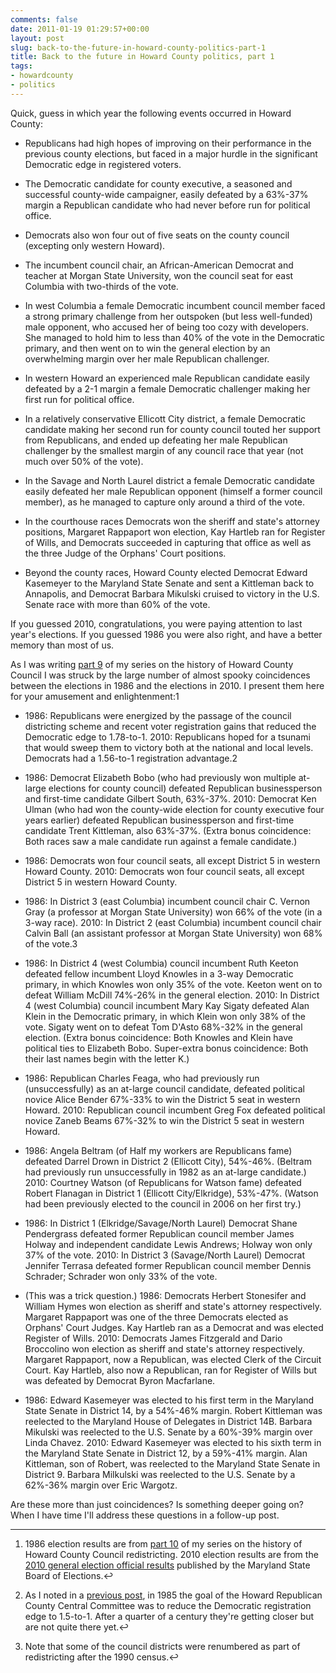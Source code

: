 ```yaml
---
comments: false
date: 2011-01-19 01:29:57+00:00
layout: post
slug: back-to-the-future-in-howard-county-politics-part-1
title: Back to the future in Howard County politics, part 1
tags:
- howardcounty
- politics
---
```


Quick, guess in which year the following events occurred in Howard County:




  * Republicans had high hopes of improving on their performance in the previous county elections, but faced in a major hurdle in the significant Democratic edge in registered voters.


  * The Democratic candidate for county executive, a seasoned and successful county-wide campaigner, easily defeated by a 63%-37% margin a Republican candidate who had never before run for political office.


  * Democrats also won four out of five seats on the county council (excepting only western Howard).


  * The incumbent council chair, an African-American Democrat and teacher at Morgan State University, won the council seat for east Columbia with two-thirds of the vote.


  * In west Columbia a female Democratic incumbent council member faced a strong primary challenge from her outspoken (but less well-funded) male opponent, who accused her of being too cozy with developers. She managed to hold him to less than 40% of the vote in the Democratic primary, and then went on to win the general election by an overwhelming margin over her male Republican challenger.


  * In western Howard an experienced male Republican candidate easily defeated by a 2-1 margin a female Democratic challenger making her first run for political office.


  * In a relatively conservative Ellicott City district, a female Democratic candidate making her second run for county council touted her support from Republicans, and ended up defeating her male Republican challenger by the smallest margin of any council race that year (not much over 50% of the vote).


  * In the Savage and North Laurel district a female Democratic candidate easily defeated her male Republican opponent (himself a former council member), as he managed to capture only around a third of the vote.


  * In the courthouse races Democrats won the sheriff and state's attorney positions, Margaret Rappaport won election, Kay Hartleb ran for Register of Wills, and Democrats succeeded in capturing that office as well as the three Judge of the Orphans' Court positions.


  * Beyond the county races, Howard County elected Democrat Edward Kasemeyer to the Maryland State Senate and sent a Kittleman back to Annapolis, and Democrat Barbara Mikulski cruised to victory in the U.S. Senate race with more than 60% of the vote.


If you guessed 2010, congratulations, you were paying attention to last year's elections. If you guessed 1986 you were also right, and have a better memory than most of us.

As I was writing [part 9](/2011/01/17/a-history-of-howard-county-council-redistricting-part-9/) of my series on the history of Howard County Council I was struck by the large number of almost spooky coincidences between the elections in 1986 and the elections in 2010. I present them here for your amusement and enlightenment:1





  * 1986: Republicans were energized by the passage of the council districting scheme and recent voter registration gains that reduced the Democratic edge to 1.78-to-1. 2010: Republicans hoped for a tsunami that would sweep them to victory both at the national and local levels. Democrats had a 1.56-to-1 registration advantage.2


  * 1986: Democrat Elizabeth Bobo (who had previously won multiple at-large elections for county council) defeated Republican businessperson and first-time candidate Gilbert South, 63%-37%. 2010: Democrat Ken Ulman (who had won the county-wide election for county executive four years earlier) defeated Republican businessperson and first-time candidate Trent Kittleman, also 63%-37%. (Extra bonus coincidence: Both races saw a male candidate run against a female candidate.)


  * 1986: Democrats won four council seats, all except District 5 in western Howard County. 2010: Democrats won four council seats, all except District 5 in western Howard County.


  * 1986: In District 3 (east Columbia) incumbent council chair C. Vernon Gray (a professor at Morgan State University) won 66% of the vote (in a 3-way race). 2010: In District 2 (east Columbia) incumbent council chair Calvin Ball (an assistant professor at Morgan State University) won 68% of the vote.3


  * 1986: In District 4 (west Columbia) council incumbent Ruth Keeton defeated fellow incumbent Lloyd Knowles in a 3-way Democratic primary, in which Knowles won only 35% of the vote. Keeton went on to defeat William McDill 74%-26% in the general election. 2010: In District 4 (west Columbia) council incumbent Mary Kay Sigaty defeated Alan Klein in the Democratic primary, in which Klein won only 38% of the vote. Sigaty went on to defeat Tom D'Asto 68%-32% in the general election. (Extra bonus coincidence: Both Knowles and Klein have political ties to Elizabeth Bobo. Super-extra bonus coincidence: Both their last names begin with the letter K.)


  * 1986: Republican Charles Feaga, who had previously run (unsuccessfully) as an at-large council candidate, defeated political novice Alice Bender 67%-33% to win the District 5 seat in western Howard. 2010: Republican council incumbent Greg Fox defeated political novice Zaneb Beams 67%-32% to win the District 5 seat in western Howard.


  * 1986: Angela Beltram (of Half my workers are Republicans fame) defeated Darrel Drown in District 2 (Ellicott City), 54%-46%. (Beltram had previously run unsuccessfully in 1982 as an at-large candidate.) 2010: Courtney Watson (of Republicans for Watson fame) defeated Robert Flanagan in District 1 (Ellicott City/Elkridge), 53%-47%. (Watson had been previously elected to the council in 2006 on her first try.)


  * 1986: In District 1 (Elkridge/Savage/North Laurel) Democrat Shane Pendergrass defeated former Republican council member James Holway and independent candidate Lewis Andrews; Holway won only 37% of the vote. 2010: In District 3 (Savage/North Laurel) Democrat Jennifer Terrasa defeated former Republican council member Dennis Schrader; Schrader won only 33% of the vote.


  * (This was a trick question.) 1986: Democrats Herbert Stonesifer and William Hymes won election as sheriff and state's attorney respectively. Margaret Rappaport was one of the three Democrats elected as Orphans' Court Judges. Kay Hartleb ran as a Democrat and was elected Register of Wills. 2010: Democrats James Fitzgerald and Dario Broccolino won election as sheriff and state's attorney respectively. Margaret Rappaport, now a Republican, was elected Clerk of the Circuit Court. Kay Hartleb, also now a Republican, ran for Register of Wills but was defeated by Democrat Byron Macfarlane.


  * 1986: Edward Kasemeyer was elected to his first term in the Maryland State Senate in District 14, by a 54%-46% margin. Robert Kittleman was reelected to the Maryland House of Delegates in District 14B. Barbara Mikulski was reelected to the U.S. Senate by a 60%-39% margin over Linda Chavez. 2010: Edward Kasemeyer was elected to his sixth term in the Maryland State Senate in District 12, by a 59%-41% margin. Alan Kittleman, son of Robert, was reelected to the Maryland State Senate in District 9. Barbara Milkulski was reelected to the U.S. Senate by a 62%-36% margin over Eric Wargotz.



Are these more than just coincidences? Is something deeper going on? When I have time I'll address these questions in a follow-up post.



* * *



1.  1986 election results are from [part 10](/2011/01/18/a-history-of-howard-county-council-redistricting-part-10/) of my series on the history of Howard County Council redistricting. 2010 election results are from the [2010 general election official results](http://www.elections.state.md.us/elections/2010/results/General/CountyResults_county_14_local_1.html) published by the Maryland State Board of Elections.↩

2.  As I noted in a [previous post](/2010/12/24/a-history-of-howard-county-council-redistricting-part-7/), in 1985 the goal of the Howard Republican County Central Committee was to reduce the Democratic registration edge to 1.5-to-1. After a quarter of a century they're getting closer but are not quite there yet.↩

3.  Note that some of the council districts were renumbered as part of redistricting after the 1990 census.↩
